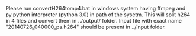 Please run convertH264tomp4.bat in windows system having ffmpeg and py python interpreter (python 3.0) in path of the sysetm.
This will split h264 in 4 files and convert them in ../output/ folder. Input file with exact name "20140726_040000_ps.h264" should be 
present in ../input folder.

